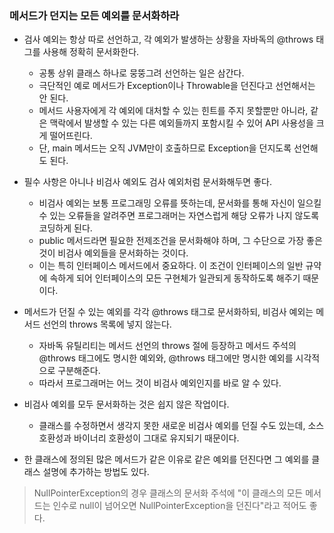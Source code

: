### 메서드가 던지는 모든 예외를 문서화하라

* 검사 예외는 항상 따로 선언하고, 각 예외가 발생하는 상황을 자바독의 @throws 태그를 사용해 정확히 문서화한다.
  * 공통 상위 클래스 하나로 뭉뚱그려 선언하는 일은 삼간다.
  * 극단적인 예로 메서드가 Exception이나 Throwable을 던진다고 선언해서는 안 된다.
  * 메서드 사용자에게 각 예외에 대처할 수 있는 힌트를 주지 못할뿐만 아니라, 같은 맥락에서 발생할 수 있는 다른 예외들까지 포함시킬 수 있어 API 사용성을 크게 떨어뜨린다.
  * 단, main 메서드는 오직 JVM만이 호출하므로 Exception을 던지도록 선언해도 된다.
  
* 필수 사항은 아니나 비검사 예외도 검사 예외처럼 문서화해두면 좋다.
  * 비검사 예외는 보통 프로그래밍 오류를 뜻하는데, 문서화를 통해 자신이 일으킬 수 있는 오류들을 알려주면 프로그래머는 자연스럽게 해당 오류가 나지 않도록 코딩하게 된다.
  * public 메서드라면 필요한 전제조건을 문서화해야 하며, 그 수단으로 가장 좋은 것이 비검사 예외들을 문서화하는 것이다.
  * 이는 특히 인터페이스 메서드에서 중요하다. 이 조건이 인터페이스의 일반 규약에 속하게 되어 인터페이스의 모든 구현체가 일관되게 동작하도록 해주기 때문이다.
  
* 메서드가 던질 수 있는 예외를 각각 @throws 태그로 문서화하되, 비검사 예외는 메서드 선언의 throws 목록에 넣지 않는다.
  * 자바독 유틸리티는 메서드 선언의 throws 절에 등장하고 메서드 주석의 @throws 태그에도 명시한 예외와, @throws 태그에만 명시한 예외를 시각적으로 구분해준다.
  * 따라서 프로그래머는 어느 것이 비검사 예외인지를 바로 알 수 있다.
  
* 비검사 예외를 모두 문서화하는 것은 쉽지 않은 작업이다.
  * 클래스를 수정하면서 생각지 못한 새로운 비검사 예외를 던질 수도 있는데, 소스 호환성과 바이너리 호환성이 그대로 유지되기 때문이다.
  
* 한 클래스에 정의된 많은 메서드가 같은 이유로 같은 예외를 던진다면 그 예외를 클래스 설명에 추가하는 방법도 있다.
> NullPointerException의 경우 클래스의 문서화 주석에 "이 클래스의 모든 메서드는 인수로 null이 넘어오면 NullPointerException을 던진다"라고 적어도 좋다.